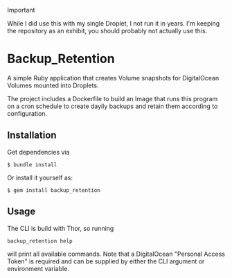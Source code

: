 > [!IMPORTANT]
> While I did use this with my single Droplet, I not run it in years.
> I'm keeping the repository as an exhibit, you should probably not actually use this.

# Backup_Retention

A simple Ruby application that creates Volume snapshots for DigitalOcean Volumes mounted into Droplets.

The project includes a Dockerfile to build an Image that runs this program on a cron schedule to create dayily backups and retain them according to configuration.

## Installation

Get dependencies via

    $ bundle install

Or install it yourself as:

    $ gem install backup_retention

## Usage

The CLI is build with Thor, so running

    backup_retention help

will print all available commands. Note that a DigitalOcean "Personal Access Token" is required and can be supplied by either the CLI argument or environment variable.
